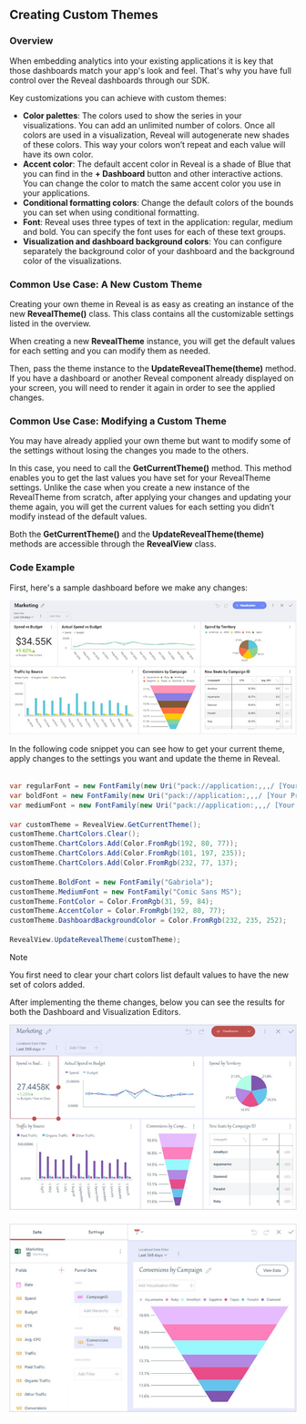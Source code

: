 ## Creating Custom Themes

### Overview

When embedding analytics into your existing applications it is key that those dashboards match your app's look and feel. That's why you have full control over the Reveal dashboards through our SDK.

Key customizations you can achieve with custom themes:

- **Color palettes**: The colors used to show the series in your visualizations. You can add an unlimited number of colors. Once all colors are used in a visualization, Reveal will autogenerate new shades of these colors. This way your colors won’t repeat and each value will have its own color.
- **Accent color**: The default accent color in Reveal is a shade of Blue that you can find in the **+ Dashboard** button and other interactive actions. You can change the color to match the same accent color you use in your applications.
- **Conditional formatting colors**: Change the default colors of the bounds you can set when using conditional formatting.
- **Font**: Reveal uses three types of text in the application: regular, medium and bold. You can specify the font uses for each of these text groups.
- **Visualization and dashboard background colors**: You can configure separately the background color of your dashboard and the background color of the visualizations.

### Common Use Case: A New Custom Theme
Creating your own theme in Reveal is as easy as creating an instance of the new __RevealTheme()__ class. This class contains all the customizable settings listed in the overview.

When creating a new __RevealTheme__ instance, you will get the default values for each setting and you can modify them as needed.

Then, pass the theme instance to the __UpdateRevealTheme(theme)__ method. If you have a dashboard or another Reveal component already displayed on your screen, you will need to render it again in order to see the applied changes.

### Common Use Case: Modifying a Custom Theme

You may have already applied your own theme but want to modify some of the settings without losing the changes you made to the others.

In this case, you need to call the __GetCurrentTheme()__ method. This method enables you to get the last values you have set for your RevealTheme settings. Unlike the case when you create a new instance of the RevealTheme from scratch, after applying your changes and updating your theme again, you will get the current values for each setting you didn’t modify instead of the default values.

Both the __GetCurrentTheme()__ and the __UpdateRevealTheme(theme)__ methods are accessible through the __RevealView__ class.


### Code Example

First, here's a sample dashboard before we make any changes:

![Image showing a Reveal dashboard before any theme changes](images/custom-theme-sample-before.png)

In the following code snippet you can see how to get your current theme, apply changes to the settings you want and update the theme in Reveal.

``` csharp

var regularFont = new FontFamily(new Uri("pack://application:,,,/ [Your ProjectName];component/[pathToFonts]/"), "./#Verdana Italic");
var boldFont = new FontFamily(new Uri("pack://application:,,,/ [Your ProjectName];component/[pathToFonts]/"), "./#Verdana Bold");
var mediumFont = new FontFamily(new Uri("pack://application:,,,/ [Your ProjectName];component/[pathToFonts]/"), "./#Verdana Bold Italic");

var customTheme = RevealView.GetCurrentTheme();
customTheme.ChartColors.Clear();
customTheme.ChartColors.Add(Color.FromRgb(192, 80, 77));
customTheme.ChartColors.Add(Color.FromRgb(101, 197, 235));
customTheme.ChartColors.Add(Color.FromRgb(232, 77, 137);

customTheme.BoldFont = new FontFamily("Gabriola");
customTheme.MediumFont = new FontFamily("Comic Sans MS");
customTheme.FontColor = Color.FromRgb(31, 59, 84);
customTheme.AccentColor = Color.FromRgb(192, 80, 77);
customTheme.DashboardBackgroundColor = Color.FromRgb(232, 235, 252);

RevealView.UpdateRevealTheme(customTheme);

```

> [!NOTE]
> You first need to clear your chart colors list default values to have the new set of colors added.

After implementing the theme changes, below you can see the results for both the Dashboard and Visualization Editors.

![Image showing a Reveal dashboard after theme changes](images/custom-theme-sample-after-dashboard.png)

![Image showing a Reveal visualization after theme changes](images/custom-theme-sample-after-visualization.png)
